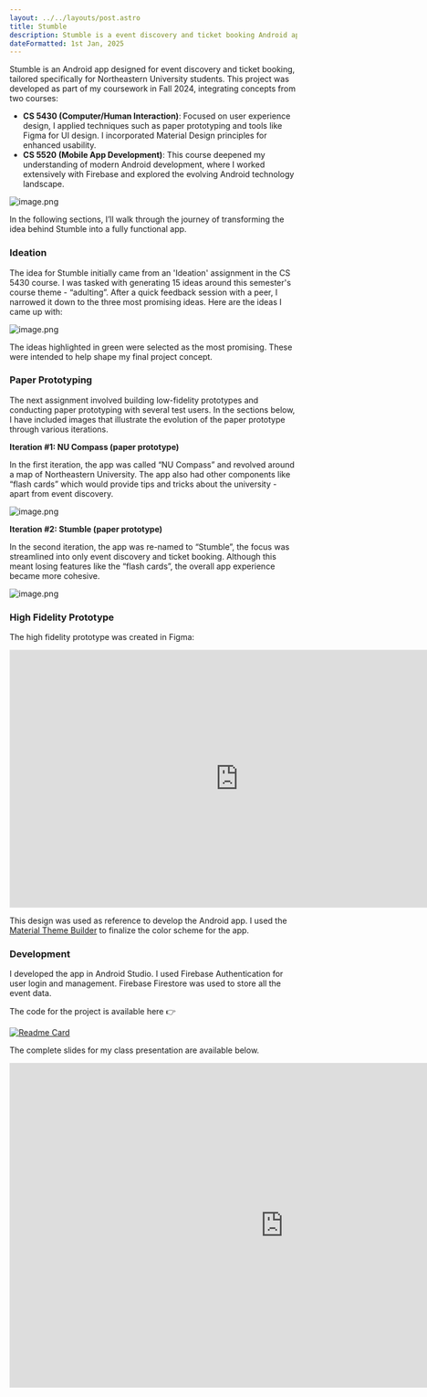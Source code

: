 ```yaml
---
layout: ../../layouts/post.astro
title: Stumble
description: Stumble is a event discovery and ticket booking Android app for Northeastern University students.
dateFormatted: 1st Jan, 2025
---
```


Stumble is an Android app designed for event discovery and ticket booking, tailored specifically for Northeastern University students. This project was developed as part of my coursework in Fall 2024, integrating concepts from two courses:

- **CS 5430 (Computer/Human Interaction)**: Focused on user experience design, I applied techniques such as paper prototyping and tools like Figma for UI design. I incorporated Material Design principles for enhanced usability.
- **CS 5520 (Mobile App Development)**: This course deepened my understanding of modern Android development, where I worked extensively with Firebase and explored the evolving Android technology landscape.

![image.png](../../../public/assets/images/projects/stumble/main.png)

In the following sections, I’ll walk through the journey of transforming the idea behind Stumble into a fully functional app.

### Ideation

The idea for Stumble initially came from an 'Ideation' assignment in the CS 5430 course. I was tasked with generating 15 ideas around this semester's course theme - “adulting”. After a quick feedback session with a peer, I narrowed it down to the three most promising ideas. Here are the ideas I came up with:

![image.png](../../../public/assets/images/projects/stumble/ideation.png)

The ideas highlighted in green were selected as the most promising. These were intended to help shape my final project concept.

### Paper Prototyping

The next assignment involved building low-fidelity prototypes and conducting paper prototyping with several test users. In the sections below, I have included images that illustrate the evolution of the paper prototype through various iterations.

**Iteration #1: NU Compass (paper prototype)**

In the first iteration, the app was called “NU Compass” and revolved around a map of Northeastern University. The app also had other components like “flash cards” which would provide tips and tricks about the university - apart from event discovery.

![image.png](../../../public/assets/images/projects/stumble/pp1.png)

**Iteration #2: Stumble (paper prototype)**

In the second iteration, the app was re-named to “Stumble”, the focus was streamlined into only event discovery and ticket booking. Although this meant losing features like the “flash cards”, the overall app experience became more cohesive.

![image.png](../../../public/assets/images/projects/stumble/pp2.png)

### High Fidelity Prototype

The high fidelity prototype was created in Figma:

<iframe style="border: 1px solid rgba(0, 0, 0, 0.1);" width="800" height="450" src="https://embed.figma.com/design/UfSDk6jFKa1o7L6q6FOrNw/Stumble-Design-v1?node-id=1-2&embed-host=share" allowfullscreen></iframe>

This design was used as reference to develop the Android app. I used the [Material Theme Builder](https://material-foundation.github.io/material-theme-builder/) to finalize the color scheme for the app.

### Development

I developed the app in Android Studio. I used Firebase Authentication for user login and management. Firebase Firestore was used to store all the event data.

The code for the project is available here 👉

[![Readme Card](https://github-readme-stats.vercel.app/api/pin/?username=anikeshk&repo=stumble&theme=dark)](https://github.com/anikeshk/stumble)

The complete slides for my class presentation are available below.

<iframe src="https://docs.google.com/presentation/d/e/2PACX-1vTXbB_XgwpsRmA1ZJ5SArx0hxFBbUg205SADYLGItKgmF6oVAoSIXz_RanlTIMomUYxGHkDEcjjbZBD/embed?start=false&loop=false&delayms=3000" frameborder="0" width="960" height="569" allowfullscreen="true" mozallowfullscreen="true" webkitallowfullscreen="true"></iframe>
